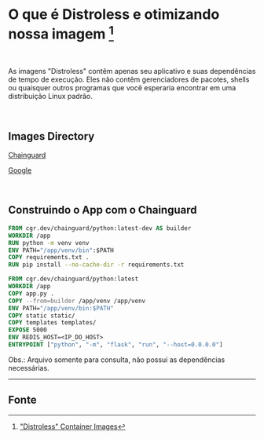 # O que é Distroless e otimizando nossa imagem [^1]

<br>

As imagens "Distroless" contêm apenas seu aplicativo e suas dependências de tempo de execução. Eles não contêm gerenciadores de pacotes, shells ou quaisquer outros programas que você esperaria encontrar em uma distribuição Linux padrão.

<br>

## Images Directory

[Chainguard](https://images.chainguard.dev/?_gl=1*jotfr4*_gcl_au*MTQyMjIwMjExNi4xNzI4MzI2MDYz)

[Google](https://github.com/GoogleContainerTools/distroless?tab=readme-ov-file#how-do-i-use-distroless-images)

<br>

## Construindo o App com o Chainguard

```dockerfile
FROM cgr.dev/chainguard/python:latest-dev AS builder
WORKDIR /app
RUN python -m venv venv
ENV PATH="/app/venv/bin":$PATH
COPY requirements.txt .
RUN pip install --no-cache-dir -r requirements.txt

FROM cgr.dev/chainguard/python:latest
WORKDIR /app
COPY app.py .
COPY --from=builder /app/venv /app/venv
ENV PATH="/app/venv/bin:$PATH"
COPY static static/
COPY templates templates/
EXPOSE 5000
ENV REDIS_HOST=<IP_DO_HOST>
ENTRYPOINT ["python", "-m", "flask", "run", "--host=0.0.0.0"]

```

Obs.: Arquivo somente para consulta, não possui as dependências necessárias.


---
## Fonte
[^1]:["Distroless" Container Images](https://github.com/GoogleContainerTools/distroless)